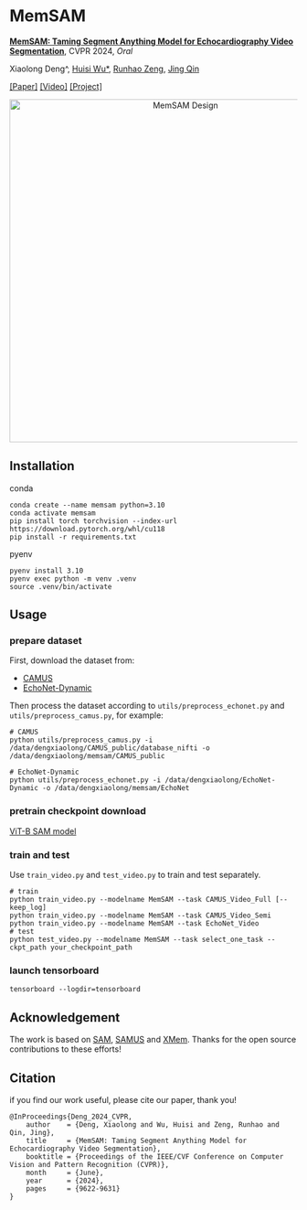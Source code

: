 # MemSAM
[**MemSAM: Taming Segment Anything Model for Echocardiography Video Segmentation**](https://openaccess.thecvf.com/content/CVPR2024/papers/Deng_MemSAM_Taming_Segment_Anything_Model_for_Echocardiography_Video_Segmentation_CVPR_2024_paper.pdf), CVPR 2024, _Oral_

Xiaolong Deng^, [Huisi Wu*](https://csse.szu.edu.cn/staff/~hswu/), [Runhao Zeng](https://zengrunhao.com/), [Jing Qin](https://research.polyu.edu.hk/en/persons/jing-qin)

[[Paper]](https://openaccess.thecvf.com/content/CVPR2024/papers/Deng_MemSAM_Taming_Segment_Anything_Model_for_Echocardiography_Video_Segmentation_CVPR_2024_paper.pdf) [[Video]](https://www.youtube.com/watch?v=N2usOkkNHQs) [[Project]](https://github.com/dengxl0520/MemSAM)
<!-- ![MemSAM Design](/assets/framework.jpg) -->

<div align=center>
<img src="/assets/framework.jpg" width="600" alt="MemSAM Design" />
</div>

<!-- The code will be uploaded later. -->

## Installation

conda
```
conda create --name memsam python=3.10
conda activate memsam
pip install torch torchvision --index-url https://download.pytorch.org/whl/cu118
pip install -r requirements.txt
```

pyenv
```
pyenv install 3.10
pyenv exec python -m venv .venv
source .venv/bin/activate
```

## Usage
### prepare dataset
First, download the dataset from:
- [CAMUS](https://www.creatis.insa-lyon.fr/Challenge/camus/index.html)
- [EchoNet-Dynamic](https://echonet.github.io/dynamic/index.html)
  
Then process the dataset according to `utils/preprocess_echonet.py` and `utils/preprocess_camus.py`, for example:

```
# CAMUS
python utils/preprocess_camus.py -i /data/dengxiaolong/CAMUS_public/database_nifti -o /data/dengxiaolong/memsam/CAMUS_public

# EchoNet-Dynamic
python utils/preprocess_echonet.py -i /data/dengxiaolong/EchoNet-Dynamic -o /data/dengxiaolong/memsam/EchoNet
```

### pretrain checkpoint download
[ViT-B SAM model](https://dl.fbaipublicfiles.com/segment_anything/sam_vit_b_01ec64.pth)

### train and test
Use `train_video.py` and `test_video.py` to train and test separately.
```
# train
python train_video.py --modelname MemSAM --task CAMUS_Video_Full [--keep_log]
python train_video.py --modelname MemSAM --task CAMUS_Video_Semi 
python train_video.py --modelname MemSAM --task EchoNet_Video 
# test
python test_video.py --modelname MemSAM --task select_one_task --ckpt_path your_checkpoint_path
```

### launch tensorboard
```
tensorboard --logdir=tensorboard
```
## Acknowledgement
The work is based on [SAM](https://github.com/facebookresearch/segment-anything), [SAMUS](https://github.com/xianlin7/SAMUS) and [XMem](https://github.com/hkchengrex/XMem). Thanks for the open source contributions to these efforts!

## Citation
if you find our work useful, please cite our paper, thank you!
```
@InProceedings{Deng_2024_CVPR,
    author    = {Deng, Xiaolong and Wu, Huisi and Zeng, Runhao and Qin, Jing},
    title     = {MemSAM: Taming Segment Anything Model for Echocardiography Video Segmentation},
    booktitle = {Proceedings of the IEEE/CVF Conference on Computer Vision and Pattern Recognition (CVPR)},
    month     = {June},
    year      = {2024},
    pages     = {9622-9631}
}
```
